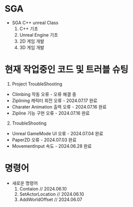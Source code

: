 # SGA

- SGA C++ unreal Class
  1. C++ 기초
  2. Unreal Engine 기초
  3. 2D 게임 개발
  4. 3D 게임 개발

# 현재 작업중인 코드 및 트러블 슈팅   
1. Project TroubleShooting
  - Climbing 작동 오류 - 오류 해결 중
  - Ziplining 캐릭터 회전 오류 - 2024.07.17 완료
  - Charater Animation 출력 오류 - 2024.07.16 완료
  - Zipline 기능 구현 오류 - 2024.07.16 완료

2. TroubleShooting
  - Unreal GameMode UI 오류 - 2024.07.04 완료
  - PaperZD 오류 - 2024.07.03 완료
  - MovementInput 속도 - 2024.06.28 완료

    
# 명령어
- 새로운 명령어
  1. Contaion          // 2024.06.10
  2. SetActorLocation  // 2024.06.10
  3. AddWorldOffset    // 2024.06.07
  

 
